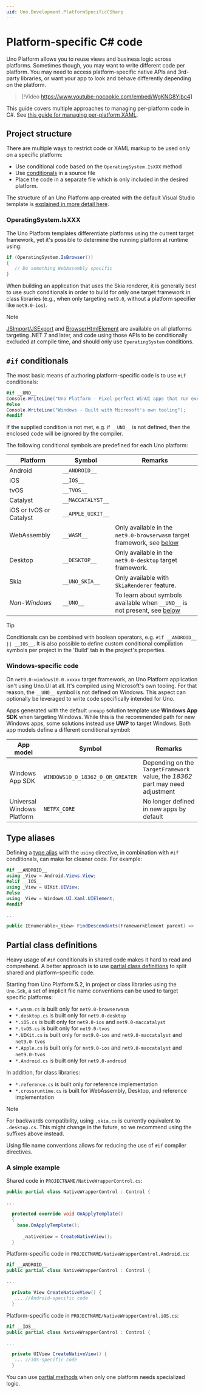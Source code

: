 ```yaml
---
uid: Uno.Development.PlatformSpecificCSharp
---
```


# Platform-specific C# code

Uno Platform allows you to reuse views and business logic across platforms. Sometimes though, you may want to write different code per platform. You may need to access platform-specific native APIs and 3rd-party libraries, or want your app to look and behave differently depending on the platform.

> [!Video https://www.youtube-nocookie.com/embed/WgKNG8Yjbc4]

This guide covers multiple approaches to managing per-platform code in C#. See [this guide for managing per-platform XAML](xref:Uno.Development.PlatformSpecificXaml).

## Project structure

There are multiple ways to restrict code or XAML markup to be used only on a specific platform:

* Use conditional code based on the `OperatingSystem.IsXXX` method
* Use [conditionals](https://learn.microsoft.com/dotnet/csharp/language-reference/preprocessor-directives/preprocessor-if) in a source file
* Place the code in a separate file which is only included in the desired platform.

The structure of an Uno Platform app created with the default Visual Studio template is [explained in more detail here](xref:Uno.Development.AppStructure).

### OperatingSystem.IsXXX

The Uno Platform templates differentiate platforms using the current target framework, yet it's possible to determine the running platform at runtime using:

```csharp
if (OperatingSystem.IsBrowser())
{
   // Do something WebAssembly specific
}
```

When building an application that uses the Skia renderer, it is generally best to use such conditionals in order to build for only one target framework in class libraries (e.g., when only targeting `net9.0`, without a platform specifier like `net9.0-ios`).

> [!NOTE]
> [JSImport/JSExport](xref:Uno.Wasm.Bootstrap.JSInterop) and [BrowserHtmlElement](xref:Uno.Interop.WasmJavaScript1) are available on all platforms targeting .NET 7 and later, and code using those APIs to be conditionally excluded at compile time, and should only use `OperatingSystem` conditions.

## `#if` conditionals

The most basic means of authoring platform-specific code is to use `#if` conditionals:

```csharp
#if __UNO__
Console.WriteLine("Uno Platform - Pixel-perfect WinUI apps that run everywhere");
#else
Console.WriteLine("Windows - Built with Microsoft's own tooling");
#endif
```

If the supplied condition is not met, e.g. if `__UNO__` is not defined, then the enclosed code will be ignored by the compiler.

The following conditional symbols are predefined for each Uno platform:

| Platform        | Symbol             | Remarks |
| --------------- | ------------------ | ------- |
| Android         | `__ANDROID__`      | |
| iOS             | `__IOS__`          | |
| tvOS            | `__TVOS__`         | |
| Catalyst        | `__MACCATALYST__`  | |
| iOS or tvOS or Catalyst | `__APPLE_UIKIT__` | |
| WebAssembly     | `__WASM__`         | Only available in the `net9.0-browserwasm` target framework, see [below](xref:Uno.Development.PlatformSpecificCSharp#webassembly-considerations) |
| Desktop         | `__DESKTOP__`      | Only available in the `net9.0-desktop` target framework. |
| Skia            | `__UNO_SKIA__`     | Only available with `SkiaRenderer` feature. |
| _Non-Windows_   | `__UNO__`          | To learn about symbols available when `__UNO__` is not present, see [below](xref:Uno.Development.PlatformSpecificCSharp#windows-specific-code) |

> [!TIP]
> Conditionals can be combined with boolean operators, e.g. `#if __ANDROID__ || __IOS__`. It is also possible to define custom conditional compilation symbols per project in the 'Build' tab in the project's properties.

### Windows-specific code

On `net9.0-windows10.0.xxxxx` target framework, an Uno Platform application isn't using Uno.UI at all. It's compiled using Microsoft's own tooling. For that reason, the `__UNO__` symbol is not defined on Windows. This aspect can optionally be leveraged to write code specifically intended for Uno.

Apps generated with the default `unoapp` solution template use **Windows App SDK** when targeting Windows. While this is the recommended path for new Windows apps, some solutions instead use **UWP** to target Windows. Both app models define a different conditional symbol:

| App model   | Symbol        | Remarks       |
| ----------- | ------------- | ------------- |
| Windows App SDK | `WINDOWS10_0_18362_0_OR_GREATER`  | Depending on the `TargetFramework` value, the _18362_ part may need adjustment |
| Universal Windows Platform         | `NETFX_CORE`  | No longer defined in new apps by default |

## Type aliases

Defining a [type alias](https://learn.microsoft.com/dotnet/csharp/language-reference/keywords/using-directive) with the `using` directive, in combination with `#if` conditionals, can make for cleaner code. For example:

```csharp
#if __ANDROID__
using _View = Android.Views.View;
#elif __IOS__
using _View = UIKit.UIView;
#else
using _View = Windows.UI.Xaml.UIElement;
#endif

...

public IEnumerable<_View> FindDescendants(FrameworkElement parent) => ...
```

## Partial class definitions

Heavy usage of `#if` conditionals in shared code makes it hard to read and comprehend. A better approach is to use [partial class definitions](https://learn.microsoft.com/dotnet/csharp/programming-guide/classes-and-structs/partial-classes-and-methods) to split shared and platform-specific code.

Starting from Uno Platform 5.2, in project or class libraries using the `Uno.Sdk`, a set of implicit file name conventions can be used to target specific platforms:

* `*.wasm.cs` is built only for `net9.0-browserwasm`
* `*.desktop.cs` is built only for `net9.0-desktop`
* `*.iOS.cs` is built only for `net9.0-ios` and `net9.0-maccatalyst`
* `*.tvOS.cs` is built only for `net9.0-tvos`
* `*.UIKit.cs` is built only for `net9.0-ios` and `net9.0-maccatalyst` and `net9.0-tvos`
* `*.Apple.cs` is built only for `net9.0-ios` and `net9.0-maccatalyst` and `net9.0-tvos`
* `*.Android.cs` is built only for `net9.0-android`

In addition, for class libraries:

- `*.reference.cs` is built only for reference implementation
- `*.crossruntime.cs` is built for WebAssembly, Desktop, and reference implementation

> [!NOTE]
> For backwards compatibility, using `.skia.cs` is currently equivalent to `.desktop.cs`. This might change in the future, so we recommend using the suffixes above instead.

Using file name conventions allows for reducing the use of `#if` compiler directives.

### A simple example

Shared code in `PROJECTNAME/NativeWrapperControl.cs`:

```csharp
public partial class NativeWrapperControl : Control {

...

  protected override void OnApplyTemplate()
  {
    base.OnApplyTemplate();
   
      _nativeView = CreateNativeView();
  }
```

Platform-specific code in `PROJECTNAME/NativeWrapperControl.Android.cs`:

```csharp
#if __ANDROID__
public partial class NativeWrapperControl : Control {

...

  private View CreateNativeView() {
   ... //Android-specific code
  }
```

Platform-specific code in `PROJECTNAME/NativeWrapperControl.iOS.cs`:

```csharp
#if __IOS__
public partial class NativeWrapperControl : Control {

...

  private UIView CreateNativeView() {
   ... //iOS-specific code
  }
```

You can use [partial methods](https://learn.microsoft.com/dotnet/csharp/programming-guide/classes-and-structs/partial-classes-and-methods#partial-methods) when only one platform needs specialized logic.
